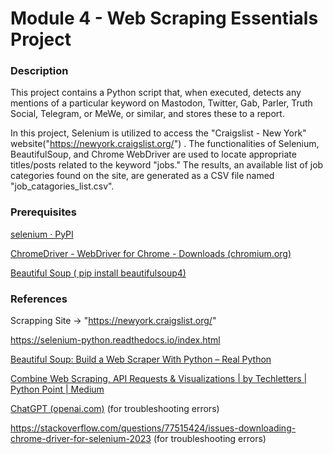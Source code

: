 # Module 4 - Web Scraping Essentials Project

### Description

This project contains a Python script that, when executed, detects any mentions of a particular keyword on Mastodon, Twitter, Gab, Parler, Truth Social, Telegram, or MeWe, or similar, and stores these to a report.

In this project, Selenium is utilized to access the "Craigslist - New York" website("https://newyork.craigslist.org/") . The functionalities of Selenium, BeautifulSoup, and Chrome WebDriver are used to locate appropriate titles/posts related to the keyword "jobs." The results, an available list of job categories found on the site, are generated as a CSV file named "job_catagories_list.csv". 

### Prerequisites

[selenium · PyPI](https://pypi.org/project/selenium/)

[ChromeDriver - WebDriver for Chrome - Downloads (chromium.org)](https://chromedriver.chromium.org/downloads)

[ Beautiful Soup ( pip install beautifulsoup4)](https://pypi.org/project/beautifulsoup4/)

### References

Scrapping Site -> "https://newyork.craigslist.org/"

https://selenium-python.readthedocs.io/index.html

[Beautiful Soup: Build a Web Scraper With Python – Real Python](https://realpython.com/beautiful-soup-web-scraper-python/)

[Combine Web Scraping, API Requests & Visualizations | by Techletters | Python Point | Medium](https://medium.com/python-point/combining-web-scraping-api-requests-visualizations-6b7a4cfacdd2)

[ChatGPT (openai.com)](https://chat.openai.com/) (for troubleshooting errors)

https://stackoverflow.com/questions/77515424/issues-downloading-chrome-driver-for-selenium-2023 (for troubleshooting errors)
